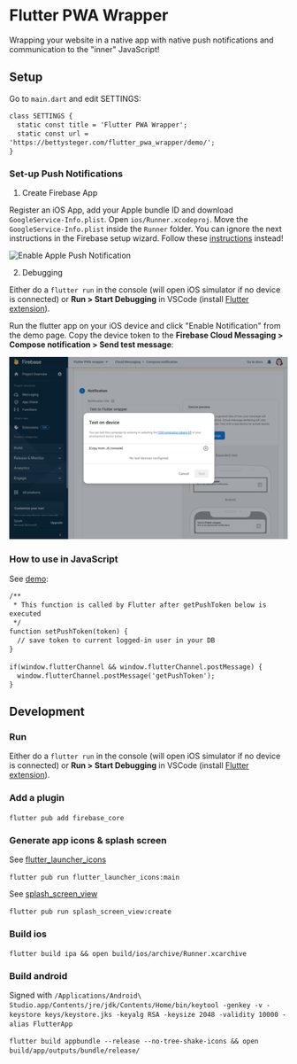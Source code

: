 # Flutter PWA Wrapper

Wrapping your website in a native app with native push notifications and communication to the "inner" JavaScript!

## Setup 

Go to `main.dart` and edit SETTINGS:

```
class SETTINGS {
  static const title = 'Flutter PWA Wrapper';
  static const url = 'https://bettysteger.com/flutter_pwa_wrapper/demo/'; 
}
```

### Set-up Push Notifications 

1. Create Firebase App 

Register an iOS App, add your Apple bundle ID and download `GoogleService-Info.plist`. Open `ios/Runner.xcodeproj`. Move the `GoogleService-Info.plist` inside the `Runner` folder. You can ignore the next instructions in the Firebase setup wizard. Follow these [instructions](https://firebase.flutter.dev/docs/messaging/apple-integration) instead!

![Enable Apple Push Notification](https://images.prismic.io/invertase/74bd1df4-c9e9-465c-9e0f-cacf6e26d68c_7539b8ec-c310-40dd-91e5-69f19009786f_apple-fcm-upload-key.gif?auto=compress,format)


2. Debugging

Either do a `flutter run` in the console (will open iOS simulator if no device is connected) or **Run > Start Debugging** in VSCode (install [Flutter extension](https://docs.flutter.dev/get-started/editor?tab=vscode)).

Run the flutter app on your iOS device and click "Enable Notification" from the demo page. Copy the device token to the **Firebase Cloud Messaging > Compose notification > Send test message**:

![Send test message](test-push.png)

### How to use in JavaScript

See [demo](https://github.com/bettysteger/flutter_pwa_wrapper/blob/main/docs/demo/index.html):

```
/**
 * This function is called by Flutter after getPushToken below is executed
 */
function setPushToken(token) { 
  // save token to current logged-in user in your DB 
} 

if(window.flutterChannel && window.flutterChannel.postMessage) {
  window.flutterChannel.postMessage('getPushToken');
}
```


## Development

### Run 

Either do a `flutter run` in the console (will open iOS simulator if no device is connected) or **Run > Start Debugging** in VSCode (install [Flutter extension](https://docs.flutter.dev/get-started/editor?tab=vscode)).

### Add a plugin

`flutter pub add firebase_core`

### Generate app icons & splash screen

See [flutter_launcher_icons](https://pub.dev/packages/flutter_launcher_icons)

`flutter pub run flutter_launcher_icons:main`

See [splash_screen_view](https://pub.dev/packages/splash_screen_view)

`flutter pub run splash_screen_view:create`

### Build ios

`flutter build ipa && open build/ios/archive/Runner.xcarchive`

### Build android

Signed with `/Applications/Android\ Studio.app/Contents/jre/jdk/Contents/Home/bin/keytool -genkey -v -keystore keys/keystore.jks -keyalg RSA -keysize 2048 -validity 10000 -alias FlutterApp`

`flutter build appbundle --release --no-tree-shake-icons && open build/app/outputs/bundle/release/`